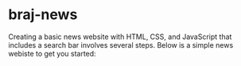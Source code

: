 # braj-news
Creating a basic news website with HTML, CSS, and JavaScript that includes a search bar involves several steps. Below is a simple news webiste to get you started:
